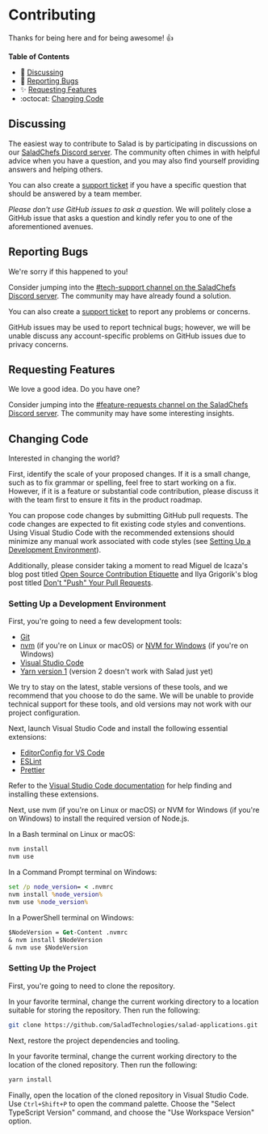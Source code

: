 # Contributing

Thanks for being here and for being awesome! 👍

**Table of Contents**

- :mega: [Discussing](#discussing)
- :bug: [Reporting Bugs](#reporting-bugs)
- :sparkles: [Requesting Features](#requesting-features)
- :octocat: [Changing Code](#changing-code)

## Discussing

The easiest way to contribute to Salad is by participating in discussions on our [SaladChefs Discord server](https://discord.gg/7tmU8pj). The community often chimes in with helpful advice when you have a question, and you may also find yourself providing answers and helping others.

You can also create a [support ticket](https://support.salad.io/hc/en-us/requests/new) if you have a specific question that should be answered by a team member.

_Please don't use GitHub issues to ask a question._ We will politely close a GitHub issue that asks a question and kindly refer you to one of the aforementioned avenues.

## Reporting Bugs

We're sorry if this happened to you!

Consider jumping into the [#tech-support channel on the SaladChefs Discord server](https://discord.gg/7tmU8pj). The community may have already found a solution.

You can also create a [support ticket](https://salad.zendesk.com/hc/en-us/requests/new) to report any problems or concerns.

GitHub issues may be used to report technical bugs; however, we will be unable discuss any account-specific problems on GitHub issues due to privacy concerns.

## Requesting Features

We love a good idea. Do you have one?

Consider jumping into the [#feature-requests channel on the SaladChefs Discord server](https://discord.gg/7tmU8pj). The community may have some interesting insights.

## Changing Code

Interested in changing the world?

First, identify the scale of your proposed changes. If it is a small change, such as to fix grammar or spelling, feel free to start working on a fix. However, if it is a feature or substantial code contribution, please discuss it with the team first to ensure it fits in the product roadmap.

You can propose code changes by submitting GitHub pull requests. The code changes are expected to fit existing code styles and conventions. Using Visual Studio Code with the recommended extensions should minimize any manual work associated with code styles (see [Setting Up a Development Environment](#setting-up-a-development-dnvironment)).

Additionally, please consider taking a moment to read Miguel de Icaza's blog post titled [Open Source Contribution Etiquette](https://tirania.org/blog/archive/2010/Dec-31.html) and Ilya Grigorik's blog post titled [Don't "Push" Your Pull Requests](https://www.igvita.com/2011/12/19/dont-push-your-pull-requests/).

### Setting Up a Development Environment

First, you're going to need a few development tools:

- [Git](https://www.git-scm.com/)
- [nvm](https://github.com/nvm-sh/nvm) (if you're on Linux or macOS) or [NVM for Windows](https://github.com/coreybutler/nvm-windows) (if you're on Windows)
- [Visual Studio Code](https://code.visualstudio.com/)
- [Yarn version 1](https://classic.yarnpkg.com/en/docs/install) (version 2 doesn't work with Salad just yet)

We try to stay on the latest, stable versions of these tools, and we recommend that you choose to do the same. We will be unable to provide technical support for these tools, and old versions may not work with our project configuration.

Next, launch Visual Studio Code and install the following essential extensions:

- [EditorConfig for VS Code](https://marketplace.visualstudio.com/items?itemName=EditorConfig.EditorConfig)
- [ESLint](https://marketplace.visualstudio.com/items?itemName=dbaeumer.vscode-eslint)
- [Prettier](https://marketplace.visualstudio.com/items?itemName=esbenp.prettier-vscode)

Refer to the [Visual Studio Code documentation](https://code.visualstudio.com/docs/editor/extension-gallery) for help finding and installing these extensions.

Next, use nvm (if you're on Linux or macOS) or NVM for Windows (if you're on Windows) to install the required version of Node.js.

In a Bash terminal on Linux or macOS:

```bash
nvm install
nvm use
```

In a Command Prompt terminal on Windows:

```cmd
set /p node_version= < .nvmrc
nvm install %node_version%
nvm use %node_version%
```

In a PowerShell terminal on Windows:

```ps
$NodeVersion = Get-Content .nvmrc
& nvm install $NodeVersion
& nvm use $NodeVersion
```

### Setting Up the Project

First, you're going to need to clone the repository.

In your favorite terminal, change the current working directory to a location suitable for storing the repository. Then run the following:

```sh
git clone https://github.com/SaladTechnologies/salad-applications.git
```

Next, restore the project dependencies and tooling.

In your favorite terminal, change the current working directory to the location of the cloned repository. Then run the following:

```sh
yarn install
```

Finally, open the location of the cloned repository in Visual Studio Code. Use `Ctrl+Shift+P` to open the command palette. Choose the "Select TypeScript Version" command, and choose the "Use Workspace Version" option.
